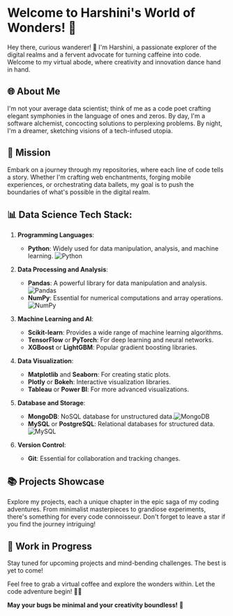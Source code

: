 # Welcome to Harshini's World of Wonders! 🚀

Hey there, curious wanderer! 👋 I'm Harshini, a passionate explorer of the digital realms and a fervent advocate for turning caffeine into code. Welcome to my virtual abode, where creativity and innovation dance hand in hand.

## 🌐 About Me

I'm not your average data scientist; think of me as a code poet crafting elegant symphonies in the language of ones and zeros. By day, I'm a software alchemist, concocting solutions to perplexing problems. By night, I'm a dreamer, sketching visions of a tech-infused utopia.

## 🚀 Mission

Embark on a journey through my repositories, where each line of code tells a story. Whether I'm crafting web enchantments, forging mobile experiences, or orchestrating data ballets, my goal is to push the boundaries of what's possible in the digital realm.

## 📊 Data Science Tech Stack:

1. **Programming Languages**:
   - **Python**: Widely used for data manipulation, analysis, and machine learning. ![Python](https://img.shields.io/badge/python-3670A0?style=for-the-badge&logo=python&logoColor=ffdd54)

2. **Data Processing and Analysis**:
   - **Pandas**: A powerful library for data manipulation and analysis. ![Pandas](https://img.shields.io/badge/pandas-%23150458.svg?style=for-the-badge&logo=pandas&logoColor=white)
   - **NumPy**: Essential for numerical computations and array operations.![NumPy](https://img.shields.io/badge/numpy-%23013243.svg?style=for-the-badge&logo=numpy&logoColor=white) 

3. **Machine Learning and AI**:
   - **Scikit-learn**: Provides a wide range of machine learning algorithms.
   - **TensorFlow** or **PyTorch**: For deep learning and neural networks.
   - **XGBoost** or **LightGBM**: Popular gradient boosting libraries.

4. **Data Visualization**:
   - **Matplotlib** and **Seaborn**: For creating static plots.
   - **Plotly** or **Bokeh**: Interactive visualization libraries.
   - **Tableau** or **Power BI**: For more advanced visualizations.

5. **Database and Storage**:
   - **MongoDB**: NoSQL database for unstructured data.![MongoDB](https://img.shields.io/badge/MongoDB-%234ea94b.svg?style=for-the-badge&logo=mongodb&logoColor=white)
   - **MySQL** or **PostgreSQL**: Relational databases for structured data.![MySQL](https://img.shields.io/badge/mysql-%2300f.svg?style=for-the-badge&logo=mysql&logoColor=white)

6. **Version Control**:
   - **Git**: Essential for collaboration and tracking changes.


## 📚 Projects Showcase

Explore my projects, each a unique chapter in the epic saga of my coding adventures. From minimalist masterpieces to grandiose experiments, there's something for every code connoisseur. Don't forget to leave a star if you find the journey intriguing!

## 🚧 Work in Progress

Stay tuned for upcoming projects and mind-bending challenges. The best is yet to come!

Feel free to grab a virtual coffee and explore the wonders within. Let the code adventure begin! 🚀✨

**May your bugs be minimal and your creativity boundless!** 🌟
